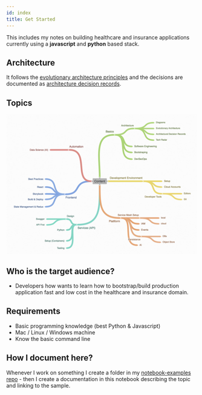 ```yaml
---
id: index
title: Get Started
---
```


This includes my notes on building healthcare and insurance applications currently using a **javascript** and **python** based stack.

## Architecture

It follows the [evolutionary architecture principles](architecture.md) and the decisions are documented as [architecture decision records](adr.html).

## Topics

[![picture of the overview of the topics](/img/overview.png)](https://embed.coggle.it/diagram/Wog4AgWJuAAB-ba-/d6269da9c39644334c504c9bffac35b287e64983792a5ec69204183aa3ad8b1f)


## Who is the target audience?

* Developers how wants to learn how to bootstrap/build production application fast and low cost in the healthcare and insurance domain.

## Requirements

* Basic programming knowledge \(best Python & Javascript\)
* Mac / Linux / Windows machine
* Know the basic command line

## How I document here? 

Whenever I work on something I create a folder in my [notebook-examples repo](https://github.com/denseidel/notebook-examples) - then I create a documentation in this notebook describing the topic and linking to the sample. 